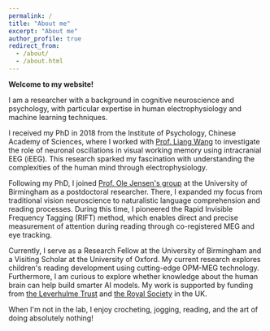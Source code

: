 ```yaml
---
permalink: /
title: "About me"
excerpt: "About me"
author_profile: true
redirect_from: 
  - /about/
  - /about.html
---
```


**Welcome to my website!**   

I am a researcher with a background in cognitive neuroscience and psychology, with particular expertise in human electrophysiology and machine learning techniques.   

I received my PhD in 2018 from the Institute of Psychology, Chinese Academy of Sciences, where I worked with <a href="https://psych.cas.cn/sourcedb/cn/expert/201302/t20130206_6369838.html">Prof. Liang Wang</a> to investigate the role of neuronal oscillations in visual working memory using intracranial EEG (iEEG). This research sparked my fascination with understanding the complexities of the human mind through electrophysiology.     

Following my PhD, I joined <a href="https://www.neuosc.com/">Prof. Ole Jensen's group</a> at the University of Birmingham as a postdoctoral researcher. There, I expanded my focus from traditional vision neuroscience to naturalistic language comprehension and reading processes. During this time, I pioneered the Rapid Invisible Frequency Tagging (RIFT) method, which enables direct and precise measurement of attention during reading through co-registered MEG and eye tracking.    

Currently, I serve as a Research Fellow at the University of Birmingham and a Visiting Scholar at the University of Oxford. My current research explores children's reading development using cutting-edge OPM-MEG technology. Furthermore, I am curious to explore whether knowledge about the human brain can help build smarter AI models. My work is supported by funding from <a href="https://www.leverhulme.ac.uk/">the Leverhulme Trust</a> and <a href="https://royalsociety.org/">the Royal Society</a> in the UK.   

When I'm not in the lab, I enjoy crocheting, jogging, reading, and the art of doing absolutely nothing!

